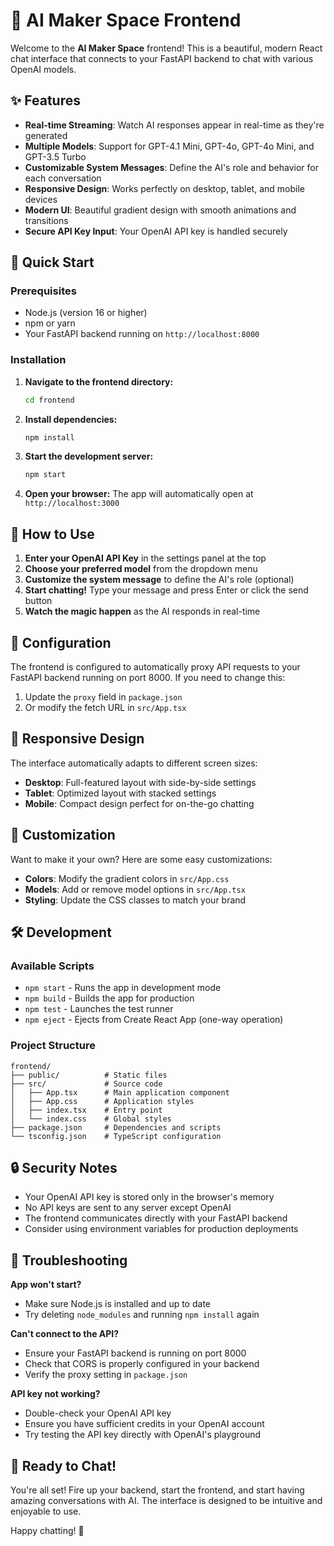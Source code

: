 # 🤖 AI Maker Space Frontend

Welcome to the **AI Maker Space** frontend! This is a beautiful, modern React chat interface that connects to your FastAPI backend to chat with various OpenAI models.

## ✨ Features

- **Real-time Streaming**: Watch AI responses appear in real-time as they're generated
- **Multiple Models**: Support for GPT-4.1 Mini, GPT-4o, GPT-4o Mini, and GPT-3.5 Turbo
- **Customizable System Messages**: Define the AI's role and behavior for each conversation
- **Responsive Design**: Works perfectly on desktop, tablet, and mobile devices
- **Modern UI**: Beautiful gradient design with smooth animations and transitions
- **Secure API Key Input**: Your OpenAI API key is handled securely

## 🚀 Quick Start

### Prerequisites

- Node.js (version 16 or higher)
- npm or yarn
- Your FastAPI backend running on `http://localhost:8000`

### Installation

1. **Navigate to the frontend directory:**
   ```bash
   cd frontend
   ```

2. **Install dependencies:**
   ```bash
   npm install
   ```

3. **Start the development server:**
   ```bash
   npm start
   ```

4. **Open your browser:**
   The app will automatically open at `http://localhost:3000`

## 🎯 How to Use

1. **Enter your OpenAI API Key** in the settings panel at the top
2. **Choose your preferred model** from the dropdown menu
3. **Customize the system message** to define the AI's role (optional)
4. **Start chatting!** Type your message and press Enter or click the send button
5. **Watch the magic happen** as the AI responds in real-time

## 🔧 Configuration

The frontend is configured to automatically proxy API requests to your FastAPI backend running on port 8000. If you need to change this:

1. Update the `proxy` field in `package.json`
2. Or modify the fetch URL in `src/App.tsx`

## 📱 Responsive Design

The interface automatically adapts to different screen sizes:
- **Desktop**: Full-featured layout with side-by-side settings
- **Tablet**: Optimized layout with stacked settings
- **Mobile**: Compact design perfect for on-the-go chatting

## 🎨 Customization

Want to make it your own? Here are some easy customizations:

- **Colors**: Modify the gradient colors in `src/App.css`
- **Models**: Add or remove model options in `src/App.tsx`
- **Styling**: Update the CSS classes to match your brand

## 🛠️ Development

### Available Scripts

- `npm start` - Runs the app in development mode
- `npm build` - Builds the app for production
- `npm test` - Launches the test runner
- `npm eject` - Ejects from Create React App (one-way operation)

### Project Structure

```
frontend/
├── public/          # Static files
├── src/             # Source code
│   ├── App.tsx      # Main application component
│   ├── App.css      # Application styles
│   ├── index.tsx    # Entry point
│   └── index.css    # Global styles
├── package.json     # Dependencies and scripts
└── tsconfig.json    # TypeScript configuration
```

## 🔒 Security Notes

- Your OpenAI API key is stored only in the browser's memory
- No API keys are sent to any server except OpenAI
- The frontend communicates directly with your FastAPI backend
- Consider using environment variables for production deployments

## 🐛 Troubleshooting

**App won't start?**
- Make sure Node.js is installed and up to date
- Try deleting `node_modules` and running `npm install` again

**Can't connect to the API?**
- Ensure your FastAPI backend is running on port 8000
- Check that CORS is properly configured in your backend
- Verify the proxy setting in `package.json`

**API key not working?**
- Double-check your OpenAI API key
- Ensure you have sufficient credits in your OpenAI account
- Try testing the API key directly with OpenAI's playground

## 🎉 Ready to Chat!

You're all set! Fire up your backend, start the frontend, and start having amazing conversations with AI. The interface is designed to be intuitive and enjoyable to use.

Happy chatting! 🚀